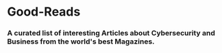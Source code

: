 # Good-Reads

### A curated list of interesting Articles about Cybersecurity and Business from the world's best Magazines.
